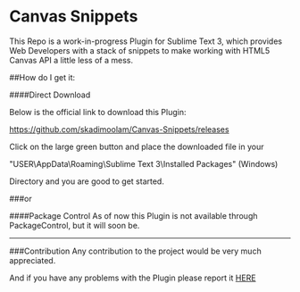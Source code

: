 Canvas Snippets
===============

This Repo is a work-in-progress Plugin for Sublime Text 3, which provides Web Developers with a stack of snippets to make working with HTML5 Canvas API a little less of a mess.

##How do I get it:

####Direct Download

Below is the official link to download this Plugin:

https://github.com/skadimoolam/Canvas-Snippets/releases

Click on the large green button and place the downloaded file in your

"USER\AppData\Roaming\Sublime Text 3\Installed Packages" (Windows)

Directory and you are good to get started.

###or

####Package Control
As of now this Plugin is not available through PackageControl, but it will soon be.

----

###Contribution
Any contribution to the project would be very much appreciated.

And if you have any problems with the Plugin please report it [HERE](https://github.com/skadimoolam/Canvas-Snippets/issues)
